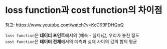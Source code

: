 # loss function과 cost function의 차이점

참고: https://www.youtube.com/watch?v=KoC99FDHQpQ

`loss function`은 **데이터 포인트**에서의 (예측 - 실제)값, 우리가 놓친 정도</br>
`cost function`은 **데이터 전체**에서의 예측과 실제 사이의 값의 합의 평균
